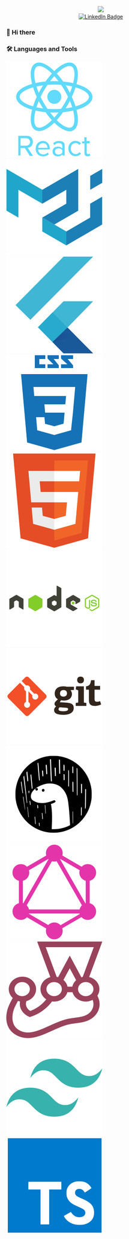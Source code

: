 <div id="header" align="center">
  <img src="https://media4.giphy.com/media/qgQUggAC3Pfv687qPC/giphy.gif?cid=790b7611827a077cabf648a4ef906f910b3cfc5ba23c73c8&rid=giphy.gif&ct=g" width="600"/>
  <div id="badges">
    <a href="https://www.linkedin.com/in/jan-%C5%A1ilhan-a7361463/">
      <img src="https://img.shields.io/badge/LinkedIn-blue?style=for-the-badge&logo=linkedin&logoColor=white" alt="LinkedIn Badge"/>
    </a>
  </div>
</div>

### 👋 Hi there

### :hammer_and_wrench: Languages and Tools

![react](https://github.com/devicons/devicon/blob/master/icons/react/react-original-wordmark.svg)
![mui](https://github.com/devicons/devicon/blob/master/icons/materialui/materialui-original.svg)
![flutter](https://github.com/devicons/devicon/blob/master/icons/flutter/flutter-original.svg)
![css](https://github.com/devicons/devicon/blob/master/icons/css3/css3-plain-wordmark.svg)
![html](https://github.com/devicons/devicon/blob/master/icons/html5/html5-original.svg)
![node](https://github.com/devicons/devicon/blob/master/icons/nodejs/nodejs-original-wordmark.svg)
![git](https://github.com/devicons/devicon/blob/master/icons/git/git-original-wordmark.svg)
![deno](https://github.com/devicons/devicon/blob/master/icons/denojs/denojs-original.svg)
![graphql](https://github.com/devicons/devicon/blob/master/icons/graphql/graphql-plain.svg)
![jest](https://github.com/devicons/devicon/blob/master/icons/jest/jest-plain.svg)
![tailwind](https://github.com/devicons/devicon/blob/master/icons/tailwindcss/tailwindcss-plain.svg)
![typescript](https://github.com/devicons/devicon/blob/master/icons/typescript/typescript-plain.svg)

<!--
**rajzik/rajzik** is a ✨ _special_ ✨ repository because its `README.md` (this file) appears on your GitHub profile.

Here are some ideas to get you started:

- 🔭 I’m currently working on ...
- 🌱 I’m currently learning ...
- 👯 I’m looking to collaborate on ...
- 🤔 I’m looking for help with ...
- 💬 Ask me about ...
- 📫 How to reach me: ...
- 😄 Pronouns: ...
- ⚡ Fun fact: ...
-->
